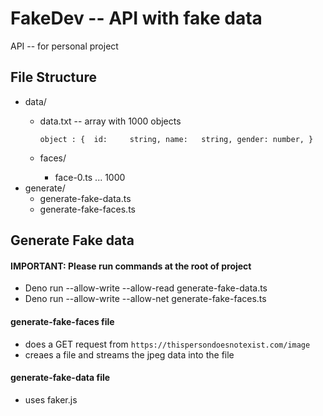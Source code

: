 # FakeDev -- API with fake data

API -- for personal project

## File Structure
- data/
	- data.txt -- array with 1000 objects
		
		`object : { 
			id: 	string,
			name: 	string,
			gender: number,
		}`

	- faces/
		- face-0.ts ... 1000
- generate/
	- generate-fake-data.ts
	- generate-fake-faces.ts

## Generate Fake data
#### IMPORTANT: Please run commands at the root of project
- Deno run --allow-write --allow-read generate-fake-data.ts
- Deno run --allow-write --allow-net generate-fake-faces.ts

#### generate-fake-faces file 
- does a GET request from `https://thispersondoesnotexist.com/image`
- creaes a file and streams the jpeg data into the file

#### generate-fake-data file
- uses faker.js